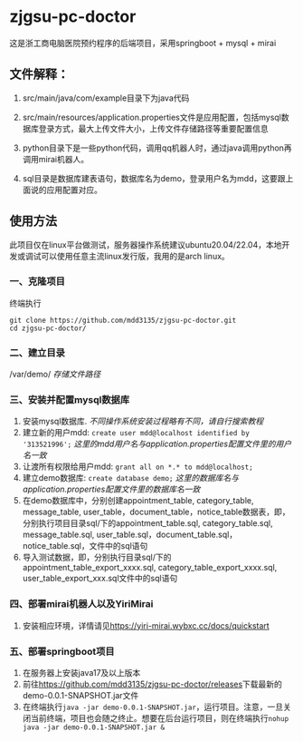 # zjgsu-pc-doctor

 这是浙工商电脑医院预约程序的后端项目，采用springboot + mysql + mirai

## 文件解释：

1. src/main/java/com/example目录下为java代码

2. src/main/resources/application.properties文件是应用配置，包括mysql数据库登录方式，最大上传文件大小，上传文件存储路径等重要配置信息

3. python目录下是一些python代码，调用qq机器人时，通过java调用python再调用mirai机器人。

4. sql目录是数据库建表语句，数据库名为demo，登录用户名为mdd，这要跟上面说的应用配置对应。

## 使用方法

此项目仅在linux平台做测试，服务器操作系统建议ubuntu20.04/22.04，本地开发或调试可以使用任意主流linux发行版，我用的是arch linux。

### 一、克隆项目
终端执行
```
git clone https://github.com/mdd3135/zjgsu-pc-doctor.git
cd zjgsu-pc-doctor/
```

### 二、建立目录

/var/demo/   *存储文件路径*

### 三、安装并配置mysql数据库

1. 安装mysql数据库. *不同操作系统安装过程略有不同，请自行搜索教程*
2. 建立新的用户mdd: ```create user mdd@localhost identified by '313521996';``` *这里的mdd用户名与application.properties配置文件里的用户名一致*
3. 让渡所有权限给用户mdd: ```grant all on *.* to mdd@localhost;```
4. 建立demo数据库: ```create database demo;``` *这里的数据库名与application.properties配置文件里的数据库名一致*
5. 在demo数据库中，分别创建appointment_table, category_table, message_table, user_table，document_table，notice_table数据表，即，分别执行项目目录sql/下的appointment_table.sql, category_table.sql, message_table.sql, user_table.sql，document_table.sql，notice_table.sql，文件中的sql语句
5. 导入测试数据，即，分别执行目录sql/下的appointment_table_export_xxxx.sql, category_table_export_xxxx.sql, user_table_export_xxx.sql文件中的sql语句

### 四、部署mirai机器人以及YiriMirai
1. 安装相应环境，详情请见<https://yiri-mirai.wybxc.cc/docs/quickstart>

### 五、部署springboot项目
1. 在服务器上安装java17及以上版本
2. 前往<https://github.com/mdd3135/zjgsu-pc-doctor/releases>下载最新的demo-0.0.1-SNAPSHOT.jar文件
3. 在终端执行```java -jar demo-0.0.1-SNAPSHOT.jar```，运行项目。注意，一旦关闭当前终端，项目也会随之终止。想要在后台运行项目，则在终端执行```nohup java -jar demo-0.0.1-SNAPSHOT.jar &```